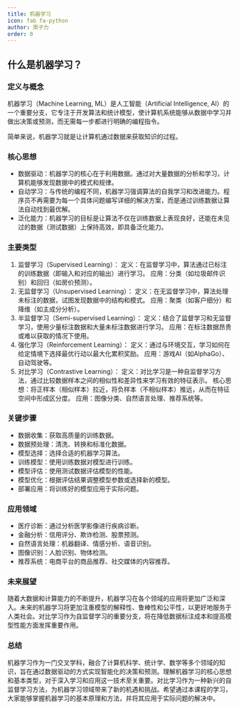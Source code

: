 ```yaml
---
title: 机器学习
icon: fab fa-python
author: 周子力
order: 0
---
```


## 什么是机器学习？
### 定义与概念
机器学习（Machine Learning, ML）是人工智能（Artificial Intelligence, AI）的一个重要分支，它专注于开发算法和统计模型，使计算机系统能够从数据中学习并做出决策或预测，而无需每一步都进行明确的编程指令。

简单来说，机器学习就是让计算机通过数据来获取知识的过程。

### 核心思想
- 数据驱动：机器学习的核心在于利用数据。通过对大量数据的分析和学习，计算机能够发现数据中的模式和规律。
- 自动学习：与传统的编程不同，机器学习强调算法的自我学习和改进能力。程序员不再需要为每一个具体问题编写详细的解决方案，而是通过训练数据让算法自动找到最优解。
- 泛化能力：机器学习的目标是让算法不仅在训练数据上表现良好，还能在未见过的数据（测试数据）上保持高效，即具备泛化能力。
### 主要类型
1. 监督学习（Supervised Learning）：
定义：在监督学习中，算法通过已标注的训练数据（即输入和对应的输出）进行学习。
应用：分类（如垃圾邮件识别）和回归（如房价预测）。
2. 无监督学习（Unsupervised Learning）：
定义：在无监督学习中，算法处理未标注的数据，试图发现数据中的结构和模式。
应用：聚类（如客户细分）和降维（如主成分分析）。
3. 半监督学习（Semi-supervised Learning）：
定义：结合了监督学习和无监督学习，使用少量标注数据和大量未标注数据进行学习。
应用：在标注数据昂贵或难以获取的情况下使用。
4. 强化学习（Reinforcement Learning）：
定义：通过与环境交互，学习如何在给定情境下选择最优行动以最大化累积奖励。
应用：游戏AI（如AlphaGo）、自动驾驶等。
5. 对比学习（Contrastive Learning）：
定义：对比学习是一种自监督学习方法，通过比较数据样本之间的相似性和差异性来学习有效的特征表示。
核心思想：将正样本（相似样本）拉近，将负样本（不相似样本）推远，从而在特征空间中形成区分度。
应用：图像分类、自然语言处理、推荐系统等。

### 关键步骤
- 数据收集：获取高质量的训练数据。
- 数据预处理：清洗、转换和标准化数据。
- 模型选择：选择合适的机器学习算法。
- 训练模型：使用训练数据对模型进行训练。
- 模型评估：使用测试数据评估模型的性能。
- 模型优化：根据评估结果调整模型参数或选择新的模型。
- 部署应用：将训练好的模型应用于实际问题。
### 应用领域
- 医疗诊断：通过分析医学影像进行疾病诊断。
- 金融分析：信用评分、欺诈检测、股票预测。
- 自然语言处理：机器翻译、情感分析、语音识别。
- 图像识别：人脸识别、物体检测。
- 推荐系统：电商平台的商品推荐、社交媒体的内容推荐。
### 未来展望
随着大数据和计算能力的不断提升，机器学习在各个领域的应用将更加广泛和深入。未来的机器学习将更加注重模型的解释性、鲁棒性和公平性，以更好地服务于人类社会。对比学习作为自监督学习的重要分支，将在降低数据标注成本和提高模型性能方面发挥重要作用。

### 总结
机器学习作为一门交叉学科，融合了计算机科学、统计学、数学等多个领域的知识，旨在通过数据驱动的方式实现智能化的决策和预测。理解机器学习的核心思想和基本类型，对于深入学习和应用这一技术至关重要。对比学习作为一种新兴的自监督学习方法，为机器学习领域带来了新的机遇和挑战。希望通过本课程的学习，大家能够掌握机器学习的基本原理和方法，并将其应用于实际问题的解决中。